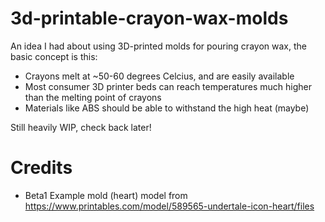 # 3d-printable-crayon-wax-molds
An idea I had about using 3D-printed molds for pouring crayon wax, the basic concept is this:
- Crayons melt at ~50-60 degrees Celcius, and are easily available
- Most consumer 3D printer beds can reach temperatures much higher than the melting point of crayons
- Materials like ABS should be able to withstand the high heat (maybe)

Still heavily WIP, check back later!


# Credits
- Beta1 Example mold (heart) model from https://www.printables.com/model/589565-undertale-icon-heart/files
